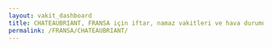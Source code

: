 ```yaml
---
layout: vakit_dashboard
title: CHATEAUBRIANT, FRANSA için iftar, namaz vakitleri ve hava durumu - ilçe/eyalet seç
permalink: /FRANSA/CHATEAUBRIANT/
---
```


<script type="text/javascript">
  var GLOBAL_COUNTRY = 'FRANSA';
  var GLOBAL_CITY = 'CHATEAUBRIANT';
  var GLOBAL_STATE = '';
  var lat = 72;
  var lon = 21;
</script>
